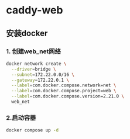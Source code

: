 # caddy-web
## 安装docker
### 1. 创建web_net网络
```bash
docker network create \
  --driver=bridge \
  --subnet=172.22.0.0/16 \
  --gateway=172.22.0.1 \
  --label=com.docker.compose.network=net \
  --label=com.docker.compose.project=web \
  --label=com.docker.compose.version=2.21.0 \
  web_net
```
### 2.启动容器
```bash
docker compose up -d
```
